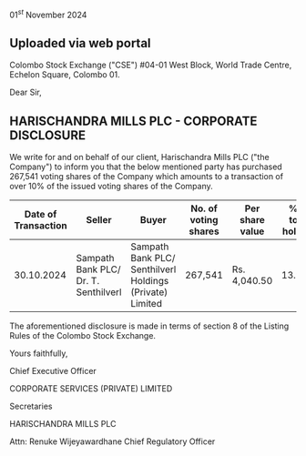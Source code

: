 <!-- image -->

01$^{st}$ November 2024

## Uploaded via web portal

Colombo Stock Exchange ("CSE") #04-01 West Block, World Trade Centre, Echelon Square, Colombo 01.

Dear Sir,

## HARISCHANDRA MILLS PLC - CORPORATE DISCLOSURE

We write for and on behalf of our client, Harischandra Mills PLC ("the Company") to inform you that the below mentioned party has purchased 267,541 voting shares of the Company which amounts to a transaction of over 10% of the issued voting shares of the Company.

| Date of  Transaction   | Seller                                 | Buyer                                                       | No. of voting  shares   | Per share  value   | % of total  holding   |
|------------------------|----------------------------------------|-------------------------------------------------------------|-------------------------|--------------------|-----------------------|
| 30.10.2024             | Sampath Bank  PLC/ Dr. T.  Senthilverl | Sampath Bank  PLC/ Senthilverl  Holdings (Private)  Limited | 267,541                 | Rs. 4,040.50       | 13.93%                |

The aforementioned disclosure is made in terms of section 8 of the Listing Rules of the Colombo Stock Exchange.

Yours faithfully,

<!-- image -->

Chief Executive Officer

CORPORATE SERVICES (PRIVATE) LIMITED

Secretaries

HARISCHANDRA MILLS PLC

Attn: Renuke Wijeyawardhane Chief Regulatory Officer